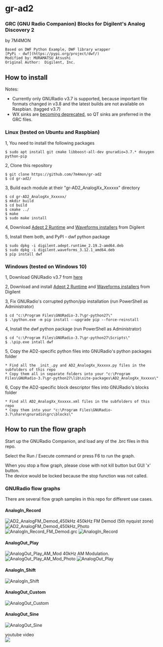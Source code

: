 # gr-ad2
### GRC (GNU Radio Companion) Blocks for Digilent's Analog Discovery 2  
by 7M4MON

    Based on DWF Python Example, DWF library wrapper  
    [PyPi - dwf](https://pypi.org/project/dwf/)  
    Modified by: MURAMATSU Atsushi  
    Original Author:  Digilent, Inc.  

## How to install
Notes: 
* Currently only GNURadio v3.7 is supported, because important file formats changed in v3.8 and the latest builds are not available on Raspbian. (tagged v3.7)
* WX sinks are [becoming deprecated](https://stackoverflow.com/questions/39309189/when-developing-for-gnu-radio-should-i-use-wx-gui-or-qt-gui-widgets), so QT sinks are preferred in the GRC files.

### Linux (tested on Ubuntu and Raspbian)
1, You need to install the following packages 

    $ sudo apt install git cmake libboost-all-dev gnuradio=3.7.* doxygen python-pip

2, Clone this repository

    $ git clone https://github.com/7m4mon/gr-ad2
    $ cd gr-ad2/

3, Build each module at their "gr-AD2_AnalogXx_Xxxxxx" directory

    $ cd gr-AD2_AnalogXx_Xxxxxx/
    $ mkdir build  
    $ cd build  
    $ cmake ../  
    $ make  
    $ sudo make install

4, Download [Adept 2 Runtime](https://reference.digilentinc.com/reference/software/adept/start) and [Waveforms installers](https://reference.digilentinc.com/reference/software/waveforms/waveforms-3/start) from Digilent

5, Install them both, and PyPI - dwf python package

    $ sudo dpkg -i digilent.adept.runtime_2.19.2-amd64.deb  
    $ sudo dpkg -i digilent.waveforms_3.12.1_amd64.deb  
    $ pip install dwf  

### Windows (tested on Windows 10)

1, Download GNURadio v3.7 from [here](http://www.gcndevelopment.com/gnuradio/downloads.htm)

2, Download and install [Adept 2 Runtime](https://reference.digilentinc.com/reference/software/adept/start) and [Waveforms installers](https://reference.digilentinc.com/reference/software/waveforms/waveforms-3/start) from Digilent

3, Fix GNURadio's corrupted python/pip installation (run PowerShell as Administrator)
    
	$ cd "c:\Program Files\GNURadio-3.7\gr-python27\"
    $ .\python.exe -m pip install --upgrade pip --force-reinstall

4, Install the dwf python package (run PowerShell as Administrator)

    $ cd "c:\Program Files\GNURadio-3.7\gr-python27\Scripts\"
    $ .\pip.exe intall dwf
	
5, Copy the AD2-specific python files into GNURadio's python packages folder

	* Find all the _init_.py and AD2_AnalogXx_Xxxxxx.py files in the subfolders of this repo
	* Copy them all in separate folders into your "c:\Program Files\GNURadio-3.7\gr-python27\lib\site-packages\AD2_AnalogXx_Xxxxxx\"
	
6, Copy the AD2-specific block descriptor files into GNURadio's blocks folder	
	
	* Find all AD2_AnalogXx_Xxxxxx.xml files in the subfolders of this repo
	* Copy them into your "c:\Program Files\GNURadio-3.7\share\gnuradio\grc\blocks\"	


## How to run the flow graph
Start up the GNURadio Companion, and load any of the .brc files in this repo.

Select the Run / Execute command or press F6 to run the graph.

When you stop a flow graph, please close with not kill button but GUI 'x' button.  
<img src="https://github.com/7m4mon/gr-ad2/blob/master/do_not_abort_with_kill_button.png" alt="" title="">  
The device would be locked because the stop function was not called.

### GNURadio flow graphs
There are several flow graph samples in this repo for different use cases.

#### AnalogIn_Record  
<img src="https://github.com/7m4mon/gr-ad2/blob/master/AD2_AnalogFM_Demod_450kHz.png" alt="AD2_AnalogFM_Demod_450kHz" title="">  
450kHz FM Demod (5th nyquist zone)
<img src="https://github.com/7m4mon/gr-ad2/blob/master/AD2_AnalogFM_Demod_450kHz_Photo.jpg" alt="AD2_AnalogFM_Demod_450kHz_Photo" title="">
<img src="https://github.com/7m4mon/gr-ad2/blob/master/AnalogIn_Record_FM_Demod.grc.png" alt="AnalogIn_Record_FM_Demod.grc" title="">
<img src="https://github.com/7m4mon/gr-ad2/blob/master/AnalogIn_Record.grc.png" alt="AnalogIn_Record" title="">

#### AnalogOut_Play  
<img src="https://github.com/7m4mon/gr-ad2/blob/master/AnalogOut_Play_AM_Mod.grc.png" alt="AnalogOut_Play_AM_Mod" title="">  
40kHz AM Modulation.
<img src="https://github.com/7m4mon/gr-ad2/blob/master/AnalogOut_Play_AM_Mod_Photo.jpg" alt="AnalogOut_Play_AM_Mod_Photo" title="">
<img src="https://github.com/7m4mon/gr-ad2/blob/master/AnalogOut_Play.grc.png" alt="AnalogOut_Play" title="">

#### AnalogIn_Shift  
<img src="https://github.com/7m4mon/gr-ad2/blob/master/AnalogIn_Shift.grc.png" alt="AnalogIn_Shift" title="">

#### AnalogOut_Custom  
<img src="https://github.com/7m4mon/gr-ad2/blob/master/AnalogOut_Custom.grc.png" alt="AnalogOut_Custom" title="">

#### AnalogOut_Sine  
<img src="https://github.com/7m4mon/gr-ad2/blob/master/AnalogOut_Sine.grc.png" alt="AnalogOut_Sine" title="">

youtube video  
[![](https://img.youtube.com/vi/U73z1yOFqjc/0.jpg)](https://www.youtube.com/watch?v=U73z1yOFqjc)


